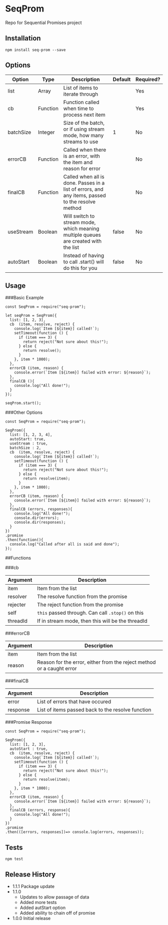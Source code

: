 # SeqProm
Repo for Sequential Promises project

## Installation

  `npm install seq-prom --save`

## Options

| Option | Type | Description | Default | Required? |
|-----------|----------|--------------------------------------------------------------------------------------------------|---------|-----------|
| list | Array | List of items to iterate through |  | Yes |
| cb | Function | Function called when time to process next item |  | Yes |
| batchSize | Integer | Size of the batch, or if using stream mode, how many streams to use | 1 | No |
| errorCB | Function | Called when there is an error, with the item and reason for error |  | No |
| finalCB | Function | Called when all is done. Passes in a list of errors, and any items, passed to the resolve method |  | No |
| useStream | Boolean | Will switch to stream mode, which meaning multiple queues are created with the list | false | No |
| autoStart | Boolean | Instead of having to call .start() will do this for you | false | No |

## Usage

###Basic Example

    const SeqProm = require("seq-prom");
    
    let seqProm = SeqProm({
      list: [1, 2, 3],
      cb  (item, resolve, reject) {
        console.log(`Item [${item}] called!`);
        setTimeout(function () {
          if (item === 3) {
            return reject("Not sure about this!");
          } else {
            return resolve();
          }
        }, item * 1000);
      },
      errorCB (item, reason) {
        console.error(`Item [${item}] failed with error: ${reason}`);
      },
      finalCB (){
        console.log("All done!");
      }
    });
    
    seqProm.start();
    
###Other Options
       
    const SeqProm = require("seq-prom");
    
    SeqProm({
      list: [1, 2, 3, 4],
      autoStart: true,
      useStream : true,
      batchSize : 2,
      cb  (item, resolve, reject) {
        console.log(`Item [${item}] called!`);
        setTimeout(function () {
          if (item === 3) {
            return reject("Not sure about this!");
          } else {
            return resolve(item);
          }
        }, item * 1000);
      },
      errorCB (item, reason) {
        console.error(`Item [${item}] failed with error: ${reason}`);
      },
      finalCB (errors, responses){
        console.log("All done!");
        console.dir(errors);
        console.dir(responses);
      }
    })
    .promise
    .then(function(){
      console.log("Called after all is said and done");
    });
   

##Functions

###cb

| Argument | Description                                       |
|----------|---------------------------------------------------|
| item     | Item from the list                                |
| resolver | The resolve function from the promise             |
| rejecter | The reject function from the promise              |
| self     | `this` passed through. Can call `.stop()` on this |
| threadId | If in stream mode, then this will be the threadId |
      

###errorCB

| Argument | Description                                                           |
|----------|-----------------------------------------------------------------------|
| item     | Item from the list                                                    |
| reason   | Reason for the error, either from the reject method or a caught error |

###finalCB

| Argument  | Description                                       |
|-----------|---------------------------------------------------|
| error     | List of errors that have occured                  |
| response  | List of items passed back to the resolve function |
      
###Promise Response

    const SeqProm = require("seq-prom");
    
    SeqProm({
      list: [1, 2, 3],
      autoStart : true,
      cb  (item, resolve, reject) {
        console.log(`Item [${item}] called!`);
        setTimeout(function () {
          if (item === 3) {
            return reject("Not sure about this!");
          } else {
            return resolve(item);
          }
        }, item * 1000);
      },
      errorCB (item, reason) {
        console.error(`Item [${item}] failed with error: ${reason}`);
      },
      finalCB (errors, response){
        console.log("All done!");
      }
    })
    .promise
    .then(([errors, responses])=> console.log(errors, responses));         

## Tests

  `npm test`

## Release History

* 1.1.1 Package update
* 1.1.0 
	* Updates to allow passage of data
	* Added more tests 	
	* Added autStart option
	* Added ability to chain off of promise
* 1.0.0 Initial release